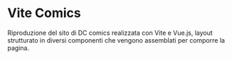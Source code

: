 # Vite Comics

Riproduzione del sito di DC comics realizzata con Vite e Vue.js, layout strutturato in diversi componenti che vengono assemblati per comporre la pagina.  